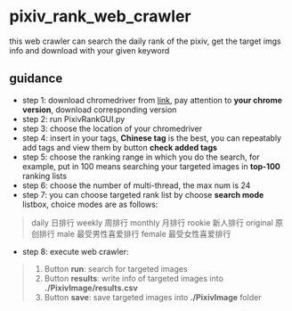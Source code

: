 # pixiv_rank_web_crawler
this web crawler can search the daily rank of the pixiv, get the target imgs info and download with your given keyword 
## guidance
- step 1: download chromedriver from [link](https://sites.google.com/a/chromium.org/chromedriver/downloads), pay attention to **your chrome version**, download corresponding version
- step 2: run PixivRankGUI.py
- step 3: choose the location of your chromedriver
- step 4: insert in your tags, **Chinese tag** is the best, you can repeatably add tags and view them by button **check added tags** 
- step 5: choose the ranking range in which you do the search, for example, put in 100 means searching your targeted images in **top-100** ranking lists
- step 6: choose the number of multi-thread, the max num is 24
- step 7: you can choose targeted rank list by choose **search mode** listbox, choice modes are as follows:
> daily 日排行
> weekly 周排行
> monthly 月排行
> rookie 新人排行
> original 原创排行
> male 最受男性喜爱排行
> female 最受女性喜爱排行
- step 8: execute web crawler:
> 1. Button **run**: search for targeted images
> 2. Button **results**: write info of targeted images into **./PixivImage/results.csv**
> 3. Button **save**: save targeted images into **./PixivImage** folder